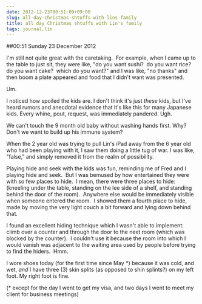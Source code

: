 ```yaml
---
date: 2012-12-23T00:51:09+09:00
slug: all-day-christmas-shtuffs-with-lins-family
title: all day Christmas shtuffs with Lin's family
tags: journal,lin
---
```


##00:51 Sunday 23 December 2012

I'm still not quite great with the caretaking.  For example, when I came up to the table to just sit, they were like, "do you want sushi?  do you want rice?  do you want cake?  which do you want?" and I was like, "no thanks" and then boom a plate appeared and food that I didn't want was presented.

Um.

I noticed how spoiled the kids are. I don't think it's just *these* kids, but I've heard rumors and anecdotal evidence that it's like this for many Japanese kids. Every whine, pout, request, was immediately pandered. Ugh.

We can't touch the 9 month old baby without washing hands first. Why? Don't we want to build up his immune system?

When the 2 year old was trying to pull Lin's iPad away from the 6 year old who had been playing with it, I saw them doing a little tug of war. I was like, "false," and simply removed it from the realm of possibility.

Playing hide and seek with the kids was fun, reminding me of Fred and I playing hide and seek.  But I was bemused by how entertained they were with so few places to hide.  I mean, there were three places to hide:  (kneeling under the table, standing on the lee side of a shelf, and standing behind the door of the room).  Anywhere else would be immediately visible when someone entered the room.  I showed them a fourth place to hide, made by moving the very light couch a bit forward and lying down behind that.

I found an excellent hiding technique which I wasn't able to implement: climb over a counter and through the door to the next room (which was blocked by the counter).  I couldn't use it because the room into which I would vanish was adjacent to the waiting area used by people before trying to find the hiders.  Hmm.

I wore shoes today (for the first time since May *) because it was cold, and wet, *and* I have three (3) skin splits (as opposed to shin splints?) on my left foot. My right foot is fine.

(* except for the day I went to get my visa, and two days I went to meet my client for business meetings)
